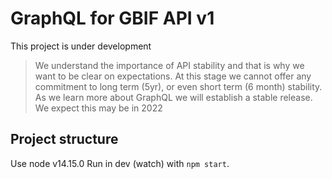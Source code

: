 # GraphQL for GBIF API v1
This project is under development

> We understand the importance of API stability and that is why we want to be clear on expectations. At this stage we cannot offer any commitment to long term (5yr), or even short term (6 month) stability. As we learn more about GraphQL we will establish a stable release. We expect this may be in 2022

## Project structure
Use node v14.15.0
Run in dev (watch) with `npm start`.
